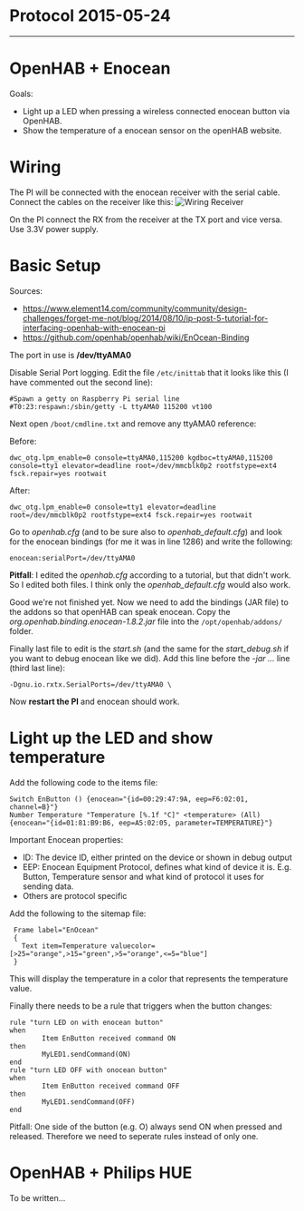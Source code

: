 # Protocol 2015-05-24
---

# OpenHAB + Enocean

Goals:
* Light up a LED when pressing a wireless connected enocean button via OpenHAB. 
* Show the temperature of a enocean sensor on the openHAB website. 

# Wiring

The PI will be connected with the enocean receiver with the serial cable. Connect the cables on the receiver like this:
![Wiring Receiver](http://www.kerrywong.com/blog/wp-content/uploads/2014/08/EnOceanSensorsTransceiverPinout.jpg)

On the PI connect the RX from the receiver at the TX port and vice versa. Use 3.3V power supply.

# Basic Setup

Sources: 
* https://www.element14.com/community/community/design-challenges/forget-me-not/blog/2014/08/10/ip-post-5-tutorial-for-interfacing-openhab-with-enocean-pi
* https://github.com/openhab/openhab/wiki/EnOcean-Binding

The port in use is **/dev/ttyAMA0**

Disable Serial Port logging. Edit the file ```/etc/inittab``` that it looks like this (I have commented out the second line):
    
    #Spawn a getty on Raspberry Pi serial line
    #T0:23:respawn:/sbin/getty -L ttyAMA0 115200 vt100


Next open ```/boot/cmdline.txt``` and remove any ttyAMA0 reference:

Before:

    dwc_otg.lpm_enable=0 console=ttyAMA0,115200 kgdboc=ttyAMA0,115200 console=tty1 elevator=deadline root=/dev/mmcblk0p2 rootfstype=ext4 fsck.repair=yes rootwait

After:

    dwc_otg.lpm_enable=0 console=tty1 elevator=deadline root=/dev/mmcblk0p2 rootfstype=ext4 fsck.repair=yes rootwait


Go to *openhab.cfg* (and to be sure also to *openhab_default.cfg*) and look for the enocean bindings (for me it was in line 1286) and write the following:

    enocean:serialPort=/dev/ttyAMA0
    
**Pitfall**: I edited the *openhab.cfg* according to a tutorial, but that didn't work. So I edited both files. I think only the *openhab_default.cfg* would also work.

Good we're not finished yet. Now we need to add the bindings (JAR file) to the addons so that openHAB can speak enocean. Copy the *org.openhab.binding.enocean-1.8.2.jar* file into the ```/opt/openhab/addons/``` folder.

Finally last file to edit is the *start.sh* (and the same for the *start_debug.sh* if you want to debug enocean like we did). Add this line before the *-jar ...* line (third last line):

    -Dgnu.io.rxtx.SerialPorts=/dev/ttyAMA0 \
    
Now **restart the PI** and enocean should work.

# Light up the LED and show temperature

Add the following code to the items file:

    Switch EnButton () {enocean="{id=00:29:47:9A, eep=F6:02:01, channel=B}"}
    Number Temperature "Temperature [%.1f °C]" <temperature> (All) {enocean="{id=01:81:B9:B6, eep=A5:02:05, parameter=TEMPERATURE}"}
    
Important Enocean properties:
* ID: The device ID, either printed on the device or shown in debug output
* EEP: Enocean Equipment Protocol, defines what kind of device it is. E.g. Button, Temperature sensor and what kind of protocol it uses for sending data.
* Others are protocol specific

Add the following to the sitemap file:

     Frame label="EnOcean"
     {
       Text item=Temperature valuecolor=[>25="orange",>15="green",>5="orange",<=5="blue"]
     }
     
This will display the temperature in a color that represents the temperature value.

Finally there needs to be a rule that triggers when the button changes:

    rule "turn LED on with enocean button"
    when
            Item EnButton received command ON
    then
            MyLED1.sendCommand(ON)
    end
    rule "turn LED OFF with onocean button"
    when
            Item EnButton received command OFF
    then
            MyLED1.sendCommand(OFF)
    end

Pitfall: One side of the button (e.g. O) always send ON when pressed and released. Therefore we need to seperate rules instead of only one.

# OpenHAB + Philips HUE
To be written...